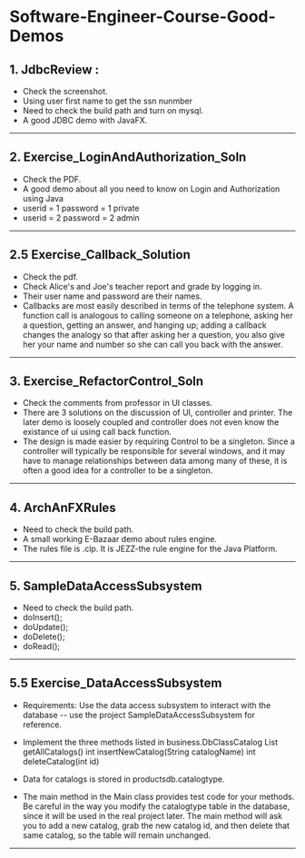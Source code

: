# Software-Engineer-Course-Good-Demos

## 1. JdbcReview	:

* Check the screenshot. 
* Using user first name to get the ssn nunmber  
* Need to check the build path and turn on mysql.   
* A good JDBC demo with JavaFX. 
---

## 2. Exercise_LoginAndAuthorization_Soln 

* Check the PDF. 
* A good demo about all you need to know on Login and Authorization using Java
* userid = 1   password = 1  private
* userid = 2   password = 2  admin
---

## 2.5 Exercise_Callback_Solution	

* Check the pdf.
* Check Alice's and Joe's teacher report and grade by logging in. 
* Their user name and password are their names.
* Callbacks are most easily described in terms of the telephone system. A function call is analogous to calling someone on a telephone, asking her a question, getting an answer, and hanging up; adding a callback changes the analogy so that after asking her a question, you also give her your name and number so she can call you back with the answer.

---
## 3. Exercise_RefactorControl_Soln	
* Check the comments from professor in UI classes.
* There are 3 solutions on the discussion of UI, controller and printer. The later demo is loosely coupled and controller does not even know the existance of ui using call back function.
* The design is made easier by requiring Control to be a singleton. Since a controller
 will typically be responsible for several
 windows, and it may have to manage relationships between data among many of these, it is
 often a good idea for a controller to be a singleton.

---
## 4. ArchAnFXRules
* Need to check the build path.
* A small working E-Bazaar demo about rules engine.
* The rules file is .clp. It is JEZZ-the rule engine for the Java Platform.

---
## 5. SampleDataAccessSubsystem		
* Need to check the build path.
* doInsert();
* doUpdate();
* doDelete();
* doRead();


---
## 5.5 Exercise_DataAccessSubsystem

* Requirements: Use the data access subsystem to 
interact with the database -- use the project SampleDataAccessSubsystem for reference.

* Implement the three methods listed in business.DbClassCatalog
  List<Catalog> getAllCatalogs() 
  int insertNewCatalog(String catalogName) 
  int deleteCatalog(int id) 
  
* Data for catalogs is stored in productsdb.catalogtype.

* The main method in the Main class provides test code
for your methods. Be careful in the way you modify
the catalogtype table in the database, since it will be used in the
real project later. The main method will ask you
to add a new catalog, grab the new catalog id,
and then delete that same catalog, so the table
will remain unchanged.

---

